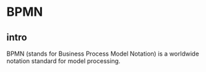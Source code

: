 # BPMN
## intro
BPMN (stands for Business Process Model Notation) is a worldwide notation standard for model processing.
